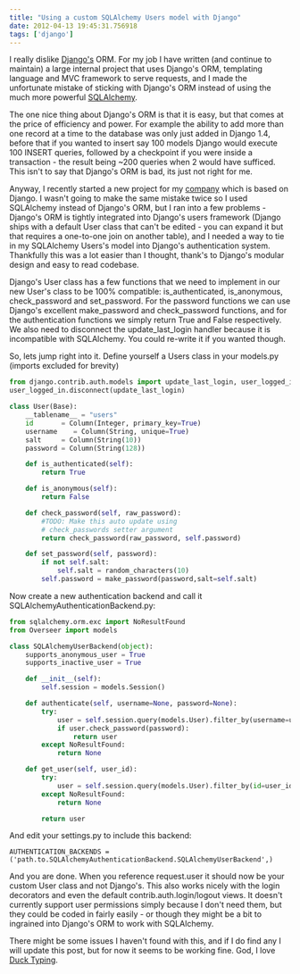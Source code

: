 ```yaml
---
title: "Using a custom SQLAlchemy Users model with Django"
date: 2012-04-13 19:45:31.756918
tags: ['django']
---
```


I really dislike [Django's](https://www.djangoproject.com/) ORM. For my job I have written (and continue to maintain) a large internal project that uses Django's ORM, templating language and MVC framework to serve requests, and I made the unfortunate mistake of sticking with Django's ORM instead of using the much more powerful [SQLAlchemy](https://www.sqlalchemy.org/).

The one nice thing about Django's ORM is that it is easy, but that comes at the price of efficiency and power. For example the ability to add more than one record at a time to the database was only just added in Django 1.4, before that if you wanted to insert say 100 models Django would execute 100 INSERT queries, followed by a checkpoint if you were inside a transaction - the result being ~200 queries when 2 would have sufficed. This isn't to say that Django's ORM is bad, its just not right for me.

Anyway, I recently started a new project for my [company](https://www.vps-forge.com) which is based on Django. I wasn't going to make the same mistake twice so I used SQLAlchemy instead of Django's ORM, but I ran into a few problems - Django's ORM is tightly integrated into Django's users framework (Django ships with a default User class that can't be edited - you can expand it but that requires a one-to-one join on another table), and I needed a way to tie in my SQLAlchemy Users's model into Django's authentication system. Thankfully this was a lot easier than I thought, thank's to Django's modular design and easy to read codebase.

Django's User class has a few functions that we need to implement in our new User's class to be 100% compatible: is_authenticated, is_anonymous, check_password and set_password. For the password functions we can use Django's excellent make_password and check_password functions, and for the authentication functions we simply return True and False respectively. We also need to disconnect the update_last_login handler because it is incompatible with SQLAlchemy. You could re-write it if you wanted though.

So, lets jump right into it. Define yourself a Users class in your models.py (imports excluded for brevity)

```python
from django.contrib.auth.models import update_last_login, user_logged_in
user_logged_in.disconnect(update_last_login)

class User(Base):
    __tablename__ = "users"
    id       = Column(Integer, primary_key=True)
    username    = Column(String, unique=True)
    salt     = Column(String(10))
    password = Column(String(128))

    def is_authenticated(self):
        return True

    def is_anonymous(self):
        return False

    def check_password(self, raw_password):
        #TODO: Make this auto update using
        # check_passwords setter argument
        return check_password(raw_password, self.password)

    def set_password(self, password):
        if not self.salt:
            self.salt = random_characters(10)
        self.password = make_password(password,salt=self.salt)
```

Now create a new authentication backend and call it SQLAlchemyAuthenticationBackend.py:

```python
from sqlalchemy.orm.exc import NoResultFound
from Overseer import models

class SQLAlchemyUserBackend(object):
    supports_anonymous_user = True
    supports_inactive_user = True

    def __init__(self):
        self.session = models.Session()

    def authenticate(self, username=None, password=None):
        try:
            user = self.session.query(models.User).filter_by(username=username).one()
            if user.check_password(password):
                return user
        except NoResultFound:
            return None

    def get_user(self, user_id):
        try:
            user = self.session.query(models.User).filter_by(id=user_id).one()
        except NoResultFound:
            return None

        return user
```

And edit your settings.py to include this backend:

    AUTHENTICATION_BACKENDS =     ('path.to.SQLAlchemyAuthenticationBackend.SQLAlchemyUserBackend',)


And you are done. When you reference request.user it should now be your custom User class and not Django's. This also works nicely with the login decorators and even the default contrib.auth.login/logout views. It doesn't currently support user permissions simply because I don't need them, but they could be coded in fairly easily - or though they might be a bit to ingrained into Django's ORM to work with SQLAlchemy.

There might be some issues I haven't found with this, and if I do find any I will update this post, but for now it seems to be working fine. God, I love [Duck Typing](https://en.wikipedia.org/wiki/Duck_typing).
    